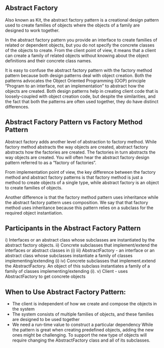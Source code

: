 ## Abstract Factory
Also known as Kit, the abstract factory pattern is a creational design pattern used to create families of objects where
 the objects of a
family are designed to work together.

In the abstract factory pattern you provide an interface to create families of related or dependent objects, but you do 
not specify the concrete classes of the objects to create. From the client point of view, it means that a client can 
create a family of related objects without knowing about the object definitions and their concrete class names.

It is easy to confuse the abstract factory pattern with the factory method pattern because both design patterns deal 
with object creation. Both the patterns advocates the Object Oriented Programming (OOP) principle “Program to an 
interface, not an implementation” to abstract how the objects are created. Both design patterns help in creating 
client code that is loosely-coupled with object creation code, but despite the similarities, and the fact that both the 
patterns are often used together, they do have distinct differences.

## Abstract Factory Pattern vs Factory Method Pattern
Abstract factory adds another level of abstraction to factory method. While factory method abstracts the way objects are
created, abstract factory abstracts how the factories are created. The factories in turn abstracts the way objects are 
created. You will often hear the abstract factory design pattern referred to as a “factory of factories“.

From implementation point of view, the key difference between the factory method and abstract factory patterns is that 
factory method is just a method to create objects of a single type, while abstract factory is an object to create 
families of objects.

Another difference is that the factory method pattern uses inheritance while the abstract factory pattern uses 
composition. We say that that factory method uses inheritance because this pattern relies on a subclass for the required
object instantiation. 

## Participants in the Abstract Factory Pattern
i) Interfaces or an abstract class whose subclasses are instantiated by the abstract factory objects.
ii) Concrete subclasses that implement/extend the interfaces or abstract classes in (i)
iii) AbstractFactory - an interface or an abstract class whose subclasses instantiate a family of classes
 implementing/extending (i)
iv) Concrete subclasses that implement.extend the AbstractFactory. An object of this subclass instantiates a 
family of a family of classes implementing/extending (i).
v) Client - uses AbstractFactory to get concrete objects

## When to Use Abstract Factory Pattern:
- The client is independent of how we create and compose the objects in the system
- The system consists of multiple families of objects, and these families are designed to be used together
- We need a run-time value to construct a particular dependency
While the pattern is great when creating predefined objects, adding the new ones might be challenging. To support the 
new type of objects will require changing the AbstractFactory class and all of its subclasses.



